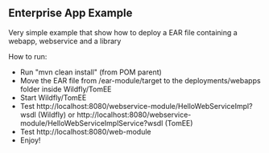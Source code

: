 <h2>Enterprise App Example</h2>

Very simple example that show how to deploy a EAR file containing a webapp, webservice and a library

How to run:
- Run "mvn clean install" (from POM parent)
- Move the EAR file from /ear-module/target to the deployments/webapps folder inside Wildfly/TomEE
- Start Wildfly/TomEE
- Test http://localhost:8080/webservice-module/HelloWebServiceImpl?wsdl (Wildfly) or http://localhost:8080/webservice-module/HelloWebServiceImplService?wsdl (TomEE)
- Test http://localhost:8080/web-module
- Enjoy!
